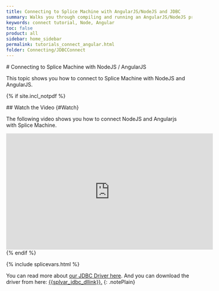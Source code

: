 ```yaml
---
title: Connecting to Splice Machine with AngularJS/NodeJS and JDBC
summary: Walks you through compiling and running an AngularJS/NodeJS program that connects to your Splice Machine database via our JDBC driver.
keywords: connect tutorial, Node, Angular
toc: false
product: all
sidebar: home_sidebar
permalink: tutorials_connect_angular.html
folder: Connecting/JDBCConnect
---
```

<section>
<div class="TopicContent" data-swiftype-index="true" markdown="1">
# Connecting to Splice Machine with NodeJS / AngularJS

This topic shows you how to connect to Splice Machine with NodeJS and
AngularJS.

{% if site.incl_notpdf %}
<div class="videoEnvelope" markdown="1">
## Watch the Video   {#Watch}

The following video shows you how to connect NodeJS and Angularjs
with Splice Machine.

<div class="centered" markdown="1">
<iframe class="youtube-player_0"
src="https://www.youtube.com/embed/evcwspKfsk8?" frameborder="0"
allowfullscreen="1" width="560px" height="315px"></iframe>

</div>
</div>
{% endif %}

{% include splicevars.html %}

You can read more about [our JDBC Driver here](tutorials_connectjdbc_intro.html). And you can download the driver from here: <a href="{{splvar_jdbc_dllink}}" target="_blank">{{splvar_jdbc_dllink}}.</a>
{: .notePlain}

</div>
</section>
